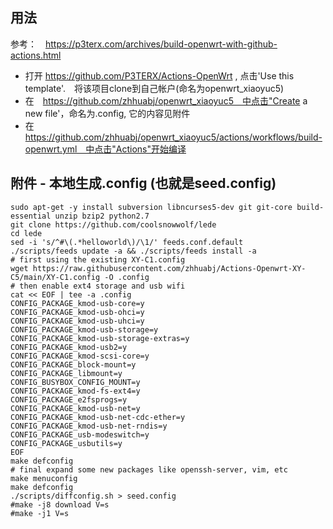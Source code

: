 ## 用法
参考：　https://p3terx.com/archives/build-openwrt-with-github-actions.html

 - 打开 https://github.com/P3TERX/Actions-OpenWrt , 点击'Use this template'.　将该项目clone到自己帐户(命名为openwrt_xiaoyuc5)
 - 在　https://github.com/zhhuabj/openwrt_xiaoyuc5　中点击"Create a new file'，命名为.config, 它的内容见附件
 - 在　https://github.com/zhhuabj/openwrt_xiaoyuc5/actions/workflows/build-openwrt.yml　中点击"Actions"开始编译

## 附件 - 本地生成.config (也就是seed.config)
```
sudo apt-get -y install subversion libncurses5-dev git git-core build-essential unzip bzip2 python2.7
git clone https://github.com/coolsnowwolf/lede
cd lede
sed -i 's/^#\(.*helloworld\)/\1/' feeds.conf.default
./scripts/feeds update -a && ./scripts/feeds install -a
# first using the existing XY-C1.config
wget https://raw.githubusercontent.com/zhhuabj/Actions-Openwrt-XY-C5/main/XY-C1.config -O .config
# then enable ext4 storage and usb wifi
cat << EOF | tee -a .config
CONFIG_PACKAGE_kmod-usb-core=y
CONFIG_PACKAGE_kmod-usb-ohci=y
CONFIG_PACKAGE_kmod-usb-uhci=y
CONFIG_PACKAGE_kmod-usb-storage=y
CONFIG_PACKAGE_kmod-usb-storage-extras=y
CONFIG_PACKAGE_kmod-usb2=y
CONFIG_PACKAGE_kmod-scsi-core=y
CONFIG_PACKAGE_block-mount=y
CONFIG_PACKAGE_libmount=y
CONFIG_BUSYBOX_CONFIG_MOUNT=y
CONFIG_PACKAGE_kmod-fs-ext4=y
CONFIG_PACKAGE_e2fsprogs=y
CONFIG_PACKAGE_kmod-usb-net=y
CONFIG_PACKAGE_kmod-usb-net-cdc-ether=y
CONFIG_PACKAGE_kmod-usb-net-rndis=y
CONFIG_PACKAGE_usb-modeswitch=y
CONFIG_PACKAGE_usbutils=y
EOF
make defconfig
# final expand some new packages like openssh-server, vim, etc
make menuconfig
make defconfig
./scripts/diffconfig.sh > seed.config
#make -j8 download V=s
#make -j1 V=s
```
